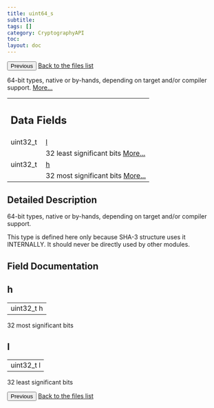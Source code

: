 ```yaml
---
title: uint64_s
subtitle:
tags: []
category: CryptographyAPI
toc:
layout: doc
---
```


<button class="uk-button uk-button-default uk-button-small uk-margin-medium-top" onclick="history.back()">Previous</button>
<a class="uk-button uk-button-default uk-button-small uk-margin-medium-top crypto-button" href="../../crypto-api/files">Back to the files list</a>


<p>64-bit types, native or by-hands, depending on target and/or compiler support.  
 <a href="../uint64__s#details">More...</a></p>
<table class="memberdecls">
<tr class="heading"><td colspan="4"><h2 class="groupheader"><a name="pub-attribs"></a>
Data Fields</h2></td></tr>
<tr class="memitem:a1b064e2f6a6eae2b71e0444d64736a36"><td class="memItemLeft" align="right" valign="top">uint32_t&#160;</td><td colspan="3" class="memItemRight" valign="bottom"><a class="el" href="../uint64__s#a1b064e2f6a6eae2b71e0444d64736a36">l</a></td></tr>
<tr class="memdesc:a1b064e2f6a6eae2b71e0444d64736a36"><td class="mdescLeft">&#160;</td><td colspan="3" class="mdescRight">32 least significant bits  <a href="#a1b064e2f6a6eae2b71e0444d64736a36">More...</a><br /></td></tr>
<tr class="memitem:a50d0f0f0767450a76d736d60766c9999"><td class="memItemLeft" align="right" valign="top">uint32_t&#160;</td><td colspan="3" class="memItemRight" valign="bottom"><a class="el" href="../uint64__s#a50d0f0f0767450a76d736d60766c9999">h</a></td></tr>
<tr class="memdesc:a50d0f0f0767450a76d736d60766c9999"><td class="mdescLeft">&#160;</td><td colspan="3" class="mdescRight">32 most significant bits  <a href="#a50d0f0f0767450a76d736d60766c9999">More...</a><br /></td></tr>
</table>
<a name="details" id="details"></a>

## Detailed Description

<div class="textblock"><p>64-bit types, native or by-hands, depending on target and/or compiler support. </p>
<p>This type is defined here only because SHA-3 structure uses it INTERNALLY. It should never be directly used by other modules. </p>
</div><h2 class="groupheader">Field Documentation</h2>
<a id="a50d0f0f0767450a76d736d60766c9999"></a>
<h2 class="memtitle">h</h2>

<div class="memitem">
<div class="memproto">
      <table class="memname">
        <tr>
          <td class="memname">uint32_t h</td>
        </tr>
      </table>
</div><div class="memdoc">

<p>32 most significant bits </p>

</div>
</div>
<a id="a1b064e2f6a6eae2b71e0444d64736a36"></a>
<h2 class="memtitle">l</h2>

<div class="memitem">
<div class="memproto">
      <table class="memname">
        <tr>
          <td class="memname">uint32_t l</td>
        </tr>
      </table>
</div><div class="memdoc">

<p>32 least significant bits </p>

</div>
</div>
<button class="uk-button uk-button-default uk-button-small uk-margin-medium-top" onclick="history.back()">Previous</button>
<a class="uk-button uk-button-default uk-button-small uk-margin-medium-top crypto-button" href="../../crypto-api/files">Back to the files list</a>
